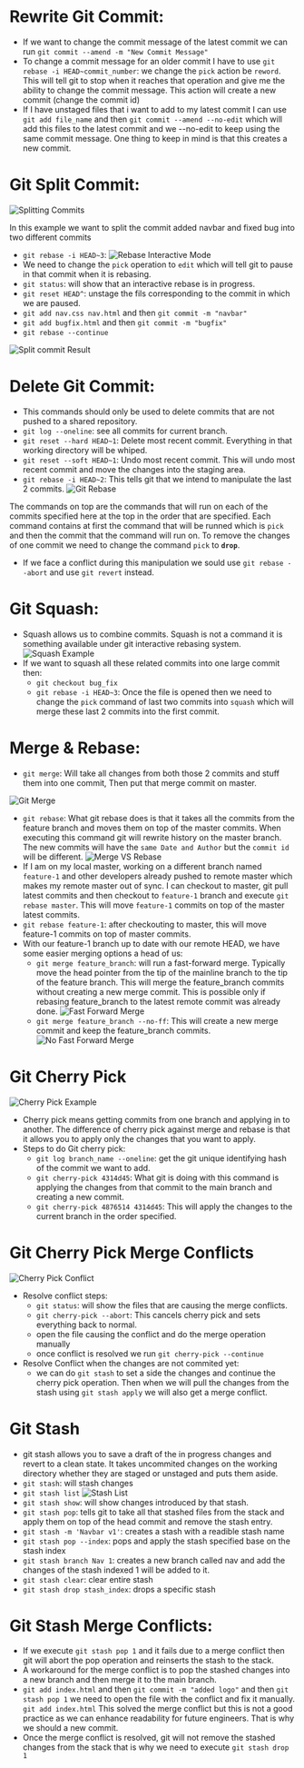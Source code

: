 # Rewrite Git Commit:
- If we want to change the commit message of the latest commit we can run `git commit --amend -m "New Commit Message"`
- To change a commit message for an older commit I have to use `git rebase -i HEAD~commit_number`: we change the `pick` action be `reword`. This will tell git to stop when it reaches that operation and give me the ability to change the commit message. This action will create a new commit (change the commit id)
- If I have unstaged files that i want to add to my latest commit I can use `git add file_name` and then `git commit --amend --no-edit` which will add this files to the latest commit and we --no-edit to keep using the same commit message. One thing to keep in mind is that this creates a new commit.
# Git Split Commit:
![Splitting Commits](./../assets/git/split_example.png)

In this example we want to split the commit added navbar and fixed bug into two different commits
- `git rebase -i HEAD~3`: 
    ![Rebase Interactive Mode](./../assets/git/rebase_interactive.png)
- We need to change the `pick` operation to `edit` which will tell git to pause in that commit when it is rebasing.
- `git status`: will show that an interactive rebase is in progress.
- `git reset HEAD^`: unstage the fils corresponding to the commit in which we are paused.
- `git add nav.css nav.html` and then `git commit -m "navbar"`
- `git add bugfix.html` and then `git commit -m "bugfix"`
- `git rebase --continue`

![Split commit Result](./../assets/git/split_commit_result.png)
# Delete Git Commit:
- This commands should only be used to delete commits that are not pushed to a shared repository.
- `git log --oneline`: see all commits for current branch.
- `git reset --hard HEAD~1`: Delete most recent commit. Everything in that working directory will be whiped.
- `git reset --soft HEAD~1`: Undo most recent commit. This will undo most recent commit and move the changes into the staging area.
- `git rebase -i HEAD~2`: This tells git that we intend to manipulate the last 2 commits.
![Git Rebase](./../assets/git/git_rebase.png)

The commands on top are the commands that will run on each of the commits specified here at the top in the order that are specified. Each command contains at first the command that will be runned which is `pick` and then the commit that the command will run on. To remove the changes of one commit we need to change the command `pick` to **`drop`**.
- If we face a conflict during this manipulation we sould use `git rebase --abort` and use `git revert` instead.

# Git Squash:
- Squash allows us to combine commits. Squash is not a command it is something available under git interactive rebasing system.
![Squash Example](./../assets/git/squash_init.png)
- If we want to squash all these related commits into one large commit then:
    - `git checkout bug_fix`
    - `git rebase -i HEAD~3`: Once the file is opened then we need to change the `pick` command of last two commits into `squash` which will merge these last 2 commits into the first commit.

# Merge & Rebase:
- `git merge`: Will take all changes from both those 2 commits and stuff them into one commit, Then put that merge commit on master.

![Git Merge](./../assets/git/git_merge.png)
- `git rebase`: What git rebase does is that it takes all the commits from the feature branch and moves them on top of the master commits. When executing this command git will rewrite history on the master branch. The new commits will have the `same Date and Author` but the `commit id` will be different.
![Merge VS Rebase](./../assets/git/merge_rebase.png)
- If I am on my local master, working on a different branch named `feature-1` and other developers already pushed to remote master which makes my remote master out of sync. I can checkout to master, git pull latest commits and then checkout to `feature-1` branch and execute `git rebase master`. This will move `feature-1` commits on top of the master latest commits.
- `git rebase feature-1`: after checkouting to master, this will move feature-1 commits on top of master commits.
- With our feature-1 branch up to date with our remote HEAD, we have some easier merging options a head of us:
    - `git merge feature_branch`: will run a fast-forward merge. Typically move the head pointer from the tip of the mainline branch to the tip of the feature branch. This will merge the feature_branch commits without creating a new merge commit. This is possible only if rebasing feature_branch to the latest remote commit was already done.
    ![Fast Forward Merge](./../assets/git/fast_forward_merge.png)
    - `git merge feature_branch --no-ff`: This will create a new merge commit and keep the feature_branch commits.
    ![No Fast Forward Merge](./../assets/git/no_ff_merge.png)

# Git Cherry Pick
![Cherry Pick Example](./../assets/git/cherry_pick_init.png)
- Cherry pick means getting commits from one branch and applying in to another. The difference of cherry pick against merge and rebase is that it allows you to apply only the changes that you want to apply.
- Steps to do Git cherry pick:
    - `git log branch_name --oneline`: get the git unique identifying hash of the commit we want to add.
    -  `git cherry-pick 4314d45`: What git is doing with this command is applying the changes from that commit to the main branch and creating a new commit.
    - `git cherry-pick 4876514 4314d45`: This will apply the changes to the current branch in the order specified.

# Git Cherry Pick Merge Conflicts
![Cherry Pick Conflict](./../assets/git/cherry_pick_conflict.png)
- Resolve conflict steps:
    - `git status`: will show the files that are causing the merge conflicts.
    - `git cherry-pick --abort`: This cancels cherry pick and sets everything back to normal.
    - open the file causing the conflict and do the merge operation manually
    - once conflict is resolved we run `git cherry-pick --continue`
- Resolve Conflict when the changes are not commited yet:
    - we can do `git stash` to set a side the changes and continue the cherry pick operation. Then when we will pull the changes from the stash using `git stash apply` we will also get a merge conflict.
# Git Stash
- git stash allows you to save a draft of the in progress changes and revert to a clean state. It takes uncommited changes on the working directory whether they are staged or unstaged  and puts them aside.
- `git stash`: will stash changes
- `git stash list`
    ![Stash List](./../assets/git/stash_list.png)
- `git stash show`: will show changes introduced by that stash.
- `git stash pop`: tells git to take all that stashed files from the stack and apply them on top of the head commit and remove the stash entry.
- `git stash -m 'Navbar v1'`: creates a stash with a readible stash name
- `git stash pop --index`: pops and apply the stash specified base on the stash index
- `git stash branch Nav 1`: creates a new branch called nav and add the changes of the stash indexed 1 will be added to it.
- `git stash clear`: clear entire stash
- `git stash drop stash_index`: drops a specific stash
# Git Stash Merge Conflicts:
- If we execute `git stash pop 1` and it fails due to a merge conflict then git will abort the pop operation and reinserts the stash to the stack.
- A workaround for the merge conflict is to pop the stashed changes into a new branch and then merge it to the main branch.
- `git add index.html` and then `git commit -m "added logo"` and then `git stash pop 1` we need to open the file with the conflict and fix it manually. `git add index.html` This solved the merge conflict but this is not a good practice as we can enhance readability for future engineers. That is why we should a new commit.
- Once the merge conflict is resolved, git will not remove the stashed changes from the stack that is why we need to execute `git stash drop 1`